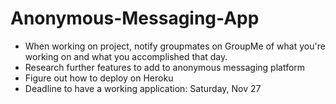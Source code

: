 # Anonymous-Messaging-App
- When working on project, notify groupmates on GroupMe of what you're working on and what you accomplished that day.
- Research further features to add to anonymous messaging platform
- Figure out how to deploy on Heroku
- Deadline to have a working application: Saturday, Nov 27
